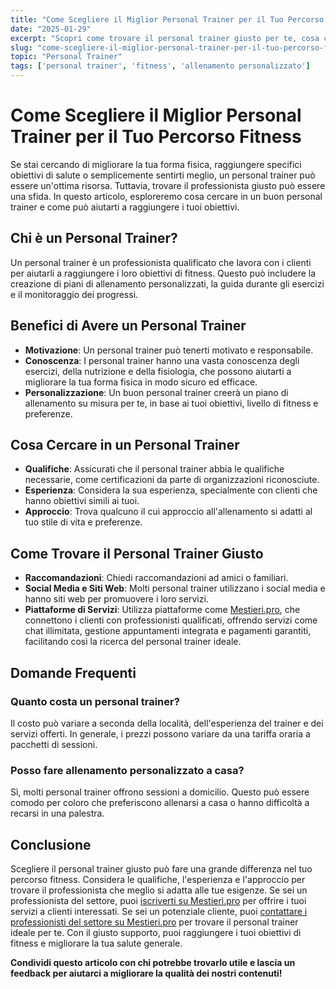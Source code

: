 ```yaml
---
title: "Come Scegliere il Miglior Personal Trainer per il Tuo Percorso Fitness"
date: "2025-01-29"
excerpt: "Scopri come trovare il personal trainer giusto per te, cosa cercare e come può aiutarti a raggiungere i tuoi obiettivi di fitness."
slug: "come-scegliere-il-miglior-personal-trainer-per-il-tuo-percorso-fitness"
topic: "Personal Trainer"
tags: ['personal trainer', 'fitness', 'allenamento personalizzato']
---
```

# Come Scegliere il Miglior Personal Trainer per il Tuo Percorso Fitness

Se stai cercando di migliorare la tua forma fisica, raggiungere specifici obiettivi di salute o semplicemente sentirti meglio, un personal trainer può essere un'ottima risorsa. Tuttavia, trovare il professionista giusto può essere una sfida. In questo articolo, esploreremo cosa cercare in un buon personal trainer e come può aiutarti a raggiungere i tuoi obiettivi.

## Chi è un Personal Trainer?

Un personal trainer è un professionista qualificato che lavora con i clienti per aiutarli a raggiungere i loro obiettivi di fitness. Questo può includere la creazione di piani di allenamento personalizzati, la guida durante gli esercizi e il monitoraggio dei progressi.

## Benefici di Avere un Personal Trainer

- **Motivazione**: Un personal trainer può tenerti motivato e responsabile.
- **Conoscenza**: I personal trainer hanno una vasta conoscenza degli esercizi, della nutrizione e della fisiologia, che possono aiutarti a migliorare la tua forma fisica in modo sicuro ed efficace.
- **Personalizzazione**: Un buon personal trainer creerà un piano di allenamento su misura per te, in base ai tuoi obiettivi, livello di fitness e preferenze.

## Cosa Cercare in un Personal Trainer

- **Qualifiche**: Assicurati che il personal trainer abbia le qualifiche necessarie, come certificazioni da parte di organizzazioni riconosciute.
- **Esperienza**: Considera la sua esperienza, specialmente con clienti che hanno obiettivi simili ai tuoi.
- **Approccio**: Trova qualcuno il cui approccio all'allenamento si adatti al tuo stile di vita e preferenze.

## Come Trovare il Personal Trainer Giusto

- **Raccomandazioni**: Chiedi raccomandazioni ad amici o familiari.
- **Social Media e Siti Web**: Molti personal trainer utilizzano i social media e hanno siti web per promuovere i loro servizi.
- **Piattaforme di Servizi**: Utilizza piattaforme come [Mestieri.pro](https://mestieri.pro), che connettono i clienti con professionisti qualificati, offrendo servizi come chat illimitata, gestione appuntamenti integrata e pagamenti garantiti, facilitando così la ricerca del personal trainer ideale.

## Domande Frequenti

### Quanto costa un personal trainer?

Il costo può variare a seconda della località, dell'esperienza del trainer e dei servizi offerti. In generale, i prezzi possono variare da una tariffa oraria a pacchetti di sessioni.

### Posso fare allenamento personalizzato a casa?

Sì, molti personal trainer offrono sessioni a domicilio. Questo può essere comodo per coloro che preferiscono allenarsi a casa o hanno difficoltà a recarsi in una palestra.

## Conclusione

Scegliere il personal trainer giusto può fare una grande differenza nel tuo percorso fitness. Considera le qualifiche, l'esperienza e l'approccio per trovare il professionista che meglio si adatta alle tue esigenze. Se sei un professionista del settore, puoi [iscriverti su Mestieri.pro](https://mestieri.pro/info) per offrire i tuoi servizi a clienti interessati. Se sei un potenziale cliente, puoi [contattare i professionisti del settore su Mestieri.pro](https://mestieri.pro) per trovare il personal trainer ideale per te. Con il giusto supporto, puoi raggiungere i tuoi obiettivi di fitness e migliorare la tua salute generale.

**Condividi questo articolo con chi potrebbe trovarlo utile e lascia un feedback per aiutarci a migliorare la qualità dei nostri contenuti!**